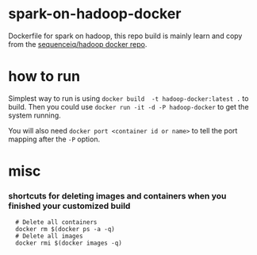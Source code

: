 # spark-on-hadoop-docker

Dockerfile for spark on hadoop, this repo build is mainly learn and copy from the [sequenceiq/hadoop docker repo](https://github.com/sequenceiq/hadoop-docker).

# how to run

Simplest way to run is using `docker build  -t hadoop-docker:latest .` to build. Then you could  use `docker run -it -d -P hadoop-docker` to get the system running.

You will also need `docker port <container id or name>` to tell the port mapping after the `-P` option.

# misc

### shortcuts for deleting images and containers when you finished your customized build

```shell
  # Delete all containers
  docker rm $(docker ps -a -q)
  # Delete all images
  docker rmi $(docker images -q)
```
